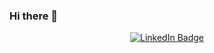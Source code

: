 ### Hi there 👋

<p align="center">
<a href="https://www.linkedin.com/in/clinne"><img src="https://img.shields.io/badge/LinkedIn-blue?style=for-the-badge&logo=linkedin&logoColor=white" alt="LinkedIn Badge"></a>
</p>

<!--
**chinne/chinne** is a ✨ _special_ ✨ repository because its `README.md` (this file) appears on your GitHub profile.

Here are some ideas to get you started:

- 🔭 I’m currently working on ...
- 🌱 I’m currently learning ...
- 👯 I’m looking to collaborate on ...
- 🤔 I’m looking for help with ...
- 💬 Ask me about ...
- 📫 How to reach me: ...
- 😄 Pronouns: ...
- ⚡ Fun fact: ...
-->
